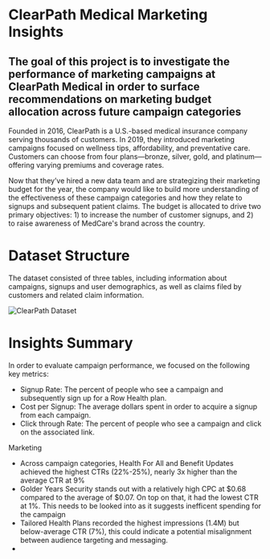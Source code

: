 # ClearPath Medical Marketing Insights

## The goal of this project is to investigate the performance of marketing campaigns at ClearPath Medical in order to surface recommendations on marketing budget allocation across future campaign categories

Founded in 2016, ClearPath is a U.S.-based medical insurance company serving thousands of customers. In 2019, they introduced marketing campaigns focused on wellness tips, affordability, and preventative care. Customers can choose from four plans—bronze, silver, gold, and platinum—offering varying premiums and coverage rates.

Now that they’ve hired a new data team and are strategizing their marketing budget for the year, the company would like to build more understanding of the effectiveness of these campaign categories and how they relate to signups and subsequent patient claims. The budget is allocated to drive two primary objectives: 1) to increase the number of customer signups, and 2) to raise awareness of MedCare's brand across the country.

# Dataset Structure

The dataset consisted of three tables, including information about campaigns, signups and user demographics, as well as claims filed by customers and related claim information.

![ClearPath Dataset](https://github.com/user-attachments/assets/90b73249-d747-430a-88a7-6d3fd7e01930)

# Insights Summary

In order to evaluate campaign performance, we focused on the following key metrics:
* Signup Rate: The percent of people who see a campaign and subsequently sign up for a Row Health plan.
* Cost per Signup: The average dollars spent in order to acquire a signup from each campaign.
* Click through Rate: The percent of people who see a campaign and click on the associated link.

<p></p>

Marketing
* Across campaign categories, Health For All and Benefit Updates achieved the highest CTRs (22%-25%), nearly 3x higher than the average CTR at 9%
* Golder Years Security stands out with a relatively high CPC at $0.68 compared to the average of $0.07. On top on that, it had the lowest CTR at 1%. This needs to be looked into as it suggests inefficent spending for the campaign
* Tailored Health Plans recorded the highest impressions (1.4M) but below-average CTR (7%), this could indicate a potential misalignment between audience targeting and messaging.
* 
